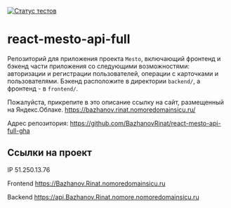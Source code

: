 [![Статус тестов](../../actions/workflows/tests.yml/badge.svg)](../../actions/workflows/tests.yml)

# react-mesto-api-full
Репозиторий для приложения проекта `Mesto`, включающий фронтенд и бэкенд части приложения со следующими возможностями: авторизации и регистрации пользователей, операции с карточками и пользователями. Бэкенд расположите в директории `backend/`, а фронтенд - в `frontend/`. 
  
Пожалуйста, прикрепите в это описание ссылку на сайт, размещенный на Яндекс.Облаке.
https://bazhanov.rinat.nomoredomainsicu.ru/

Адрес репозитория: https://github.com/BazhanovRinat/react-mesto-api-full-gha

## Ссылки на проект

IP 51.250.13.76

Frontend https://Bazhanov.Rinat.nomoredomainsicu.ru

Backend https://api.Bazhanov.Rinat.nomore.nomoredomainsicu.ru

